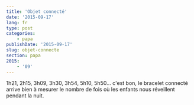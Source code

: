```yaml
---
title: 'Objet connecté'
date: '2015-09-17'
lang: fr
type: post
categories:
    - papa
publishDate: '2015-09-17'
slug: objet-connecte
section: papa
2015:
    - '09'
---
```


1h21, 2h15, 3h09, 3h30, 3h54, 5h10, 5h50… c'est bon, le bracelet connecté arrive bien à mesurer le nombre de fois où les enfants nous réveillent pendant la nuit.
